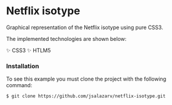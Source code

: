 # Netflix isotype

Graphical representation of the Netflix isotype using pure CSS3. 


The implemented technologies are shown below:

✨ CSS3 ✨
HTLM5


### Installation

To see this example you must clone the project with the following command:

```bash
$ git clone https://github.com/jsalazarv/netflix-isotype.git
```
